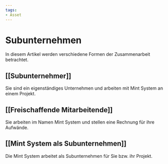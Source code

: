 ```yaml
---
tags:
- Asset
---
```


# Subunternehmen

In diesem Artikel werden verschiedene Formen der Zusammenarbeit betrachtet.

## [[Subunternehmer]]

Sie sind ein eigenständiges Unternehmen und arbeiten mit Mint System an einem Projekt.

## [[Freischaffende Mitarbeitende]]

Sie arbeiten im Namen Mint System und stellen eine Rechnung für ihre Aufwände.

## [[Mint System als Subunternehmen]]

Die Mint System arbeitet als Subunternehmen für Sie bzw. ihr Projekt.